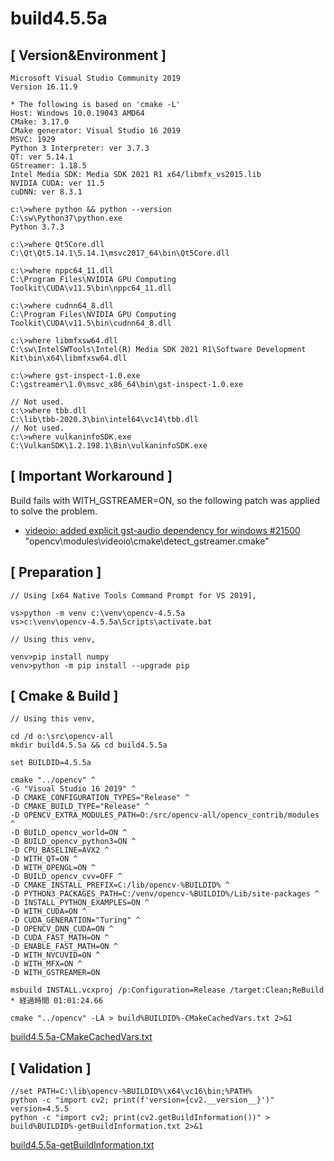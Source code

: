 # build4.5.5a

## [ Version&Environment ]
```
Microsoft Visual Studio Community 2019
Version 16.11.9

* The following is based on 'cmake -L'
Host: Windows 10.0.19043 AMD64
CMake: 3.17.0
CMake generator: Visual Studio 16 2019
MSVC: 1929
Python 3 Interpreter: ver 3.7.3
QT: ver 5.14.1
GStreamer: 1.18.5
Intel Media SDK: Media SDK 2021 R1 x64/libmfx_vs2015.lib
NVIDIA CUDA: ver 11.5
cuDNN: ver 8.3.1
```
```
c:\>where python && python --version
C:\sw\Python37\python.exe
Python 3.7.3

c:\>where Qt5Core.dll
C:\Qt\Qt5.14.1\5.14.1\msvc2017_64\bin\Qt5Core.dll

c:\>where nppc64_11.dll
C:\Program Files\NVIDIA GPU Computing Toolkit\CUDA\v11.5\bin\nppc64_11.dll

c:\>where cudnn64_8.dll
C:\Program Files\NVIDIA GPU Computing Toolkit\CUDA\v11.5\bin\cudnn64_8.dll

c:\>where libmfxsw64.dll
C:\sw\IntelSWTools\Intel(R) Media SDK 2021 R1\Software Development Kit\bin\x64\libmfxsw64.dll

c:\>where gst-inspect-1.0.exe
C:\gstreamer\1.0\msvc_x86_64\bin\gst-inspect-1.0.exe

// Not used.
c:\>where tbb.dll
C:\lib\tbb-2020.3\bin\intel64\vc14\tbb.dll
// Not used.
c:\>where vulkaninfoSDK.exe
C:\VulkanSDK\1.2.198.1\Bin\vulkaninfoSDK.exe
```
## [ Important Workaround ]

Build fails with WITH_GSTREAMER=ON, so the following patch was applied to solve the problem.

- [videoio: added explicit gst-audio dependency for windows #21500](https://github.com/opencv/opencv/pull/21500/files)
  "opencv\modules\videoio\cmake\detect_gstreamer.cmake"

## [ Preparation ]

```
// Using [x64 Native Tools Command Prompt for VS 2019],

vs>python -m venv c:\venv\opencv-4.5.5a
vs>c:\venv\opencv-4.5.5a\Scripts\activate.bat

// Using this venv,

venv>pip install numpy
venv>python -m pip install --upgrade pip
```
## [ Cmake & Build ]

```
// Using this venv,

cd /d o:\src\opencv-all
mkdir build4.5.5a && cd build4.5.5a

set BUILDID=4.5.5a

cmake "../opencv" ^
-G "Visual Studio 16 2019" ^
-D CMAKE_CONFIGURATION_TYPES="Release" ^
-D CMAKE_BUILD_TYPE="Release" ^
-D OPENCV_EXTRA_MODULES_PATH=O:/src/opencv-all/opencv_contrib/modules ^
-D BUILD_opencv_world=ON ^
-D BUILD_opencv_python3=ON ^
-D CPU_BASELINE=AVX2 ^
-D WITH_QT=ON ^
-D WITH_OPENGL=ON ^
-D BUILD_opencv_cvv=OFF ^
-D CMAKE_INSTALL_PREFIX=C:/lib/opencv-%BUILDID% ^
-D PYTHON3_PACKAGES_PATH=C:/venv/opencv-%BUILDID%/Lib/site-packages ^
-D INSTALL_PYTHON_EXAMPLES=ON ^
-D WITH_CUDA=ON ^
-D CUDA_GENERATION="Turing" ^
-D OPENCV_DNN_CUDA=ON ^
-D CUDA_FAST_MATH=ON ^
-D ENABLE_FAST_MATH=ON ^
-D WITH_NVCUVID=ON ^
-D WITH_MFX=ON ^
-D WITH_GSTREAMER=ON

msbuild INSTALL.vcxproj /p:Configuration=Release /target:Clean;ReBuild
* 経過時間 01:01:24.66
```
```
cmake "../opencv" -LA > build%BUILDID%-CMakeCachedVars.txt 2>&1
```
[build4.5.5a-CMakeCachedVars.txt](./build4.5.5a-CMakeCachedVars.txt)

## [ Validation ]
```
//set PATH=C:\lib\opencv-%BUILDID%\x64\vc16\bin;%PATH%
python -c "import cv2; print(f'version={cv2.__version__}')"
version=4.5.5
python -c "import cv2; print(cv2.getBuildInformation())" > build%BUILDID%-getBuildInformation.txt 2>&1
```
[build4.5.5a-getBuildInformation.txt](./build4.5.5a-getBuildInformation.txt)
